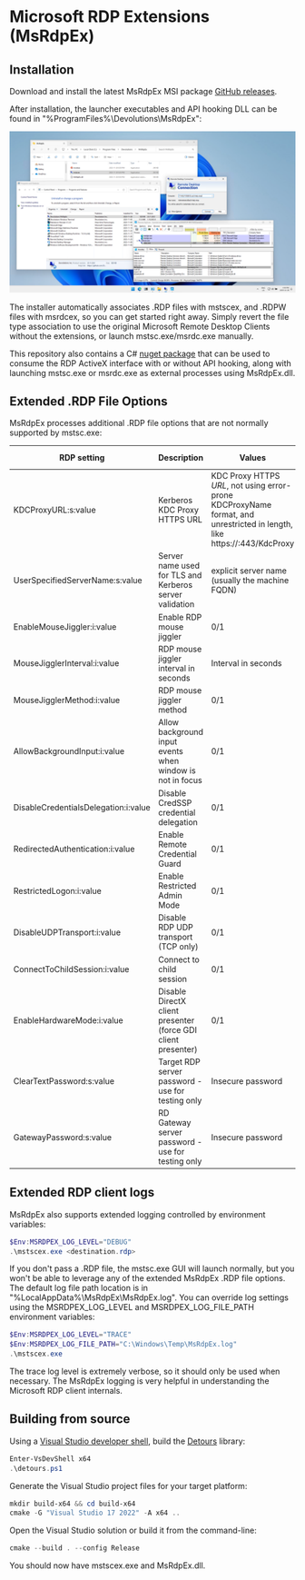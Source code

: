 # Microsoft RDP Extensions (MsRdpEx)

## Installation

Download and install the latest MsRdpEx MSI package [GitHub releases](https://github.com/Devolutions/MsRdpEx/releases).

After installation, the launcher executables and API hooking DLL can be found in "%ProgramFiles%\Devolutions\MsRdpEx":

![MsRdpEx Installed](./images/MsRdpEx_installed.png)

The installer automatically associates .RDP files with mstscex, and .RDPW files with msrdcex, so you can get started right away. Simply revert the file type association to use the original Microsoft Remote Desktop Clients without the extensions, or launch mstsc.exe/msrdc.exe manually.

This repository also contains a C# [nuget package](https://www.nuget.org/packages/Devolutions.MsRdpEx) that can be used to consume the RDP ActiveX interface with or without API hooking, along with launching mstsc.exe or msrdc.exe as external processes using MsRdpEx.dll.

## Extended .RDP File Options

MsRdpEx processes additional .RDP file options that are not normally supported by mstsc.exe:

| RDP setting                        | Description            | Values                 | Default value          |
|------------------------------------|------------------------|------------------------|:----------------------:|
| KDCProxyURL:s:value | Kerberos KDC Proxy HTTPS URL | KDC Proxy HTTPS *URL*, not using error-prone KDCProxyName format, and unrestricted in length, like https://<hostname>:443/KdcProxy | - |
| UserSpecifiedServerName:s:value | Server name used for TLS and Kerberos server validation | explicit server name (usually the machine FQDN) | same as DNS hostname used for RDP server |
| EnableMouseJiggler:i:value | Enable RDP mouse jiggler | 0/1 | 0 |
| MouseJigglerInterval:i:value | RDP mouse jiggler interval in seconds | Interval in seconds | 60 |
| MouseJigglerMethod:i:value | RDP mouse jiggler method | 0/1 | 0 |
| AllowBackgroundInput:i:value | Allow background input events when window is not in focus | 0/1 | 0 |
| DisableCredentialsDelegation:i:value | Disable CredSSP credential delegation | 0/1 | 0 |
| RedirectedAuthentication:i:value | Enable Remote Credential Guard | 0/1 | 0 |
| RestrictedLogon:i:value | Enable Restricted Admin Mode | 0/1 | 0 |
| DisableUDPTransport:i:value | Disable RDP UDP transport (TCP only) | 0/1 | 0 |
| ConnectToChildSession:i:value | Connect to child session | 0/1 | 0 |
| EnableHardwareMode:i:value | Disable DirectX client presenter (force GDI client presenter) | 0/1 | 1 |
| ClearTextPassword:s:value | Target RDP server password - use for testing only | Insecure password | - |
| GatewayPassword:s:value | RD Gateway server password - use for testing only | Insecure password | - |

## Extended RDP client logs

MsRdpEx also supports extended logging controlled by environment variables:

```powershell
$Env:MSRDPEX_LOG_LEVEL="DEBUG"
.\mstscex.exe <destination.rdp>
```

If you don't pass a .RDP file, the mstsc.exe GUI will launch normally, but you won't be able to leverage any of the extended MsRdpEx .RDP file options. The default log file path location is in "%LocalAppData%\MsRdpEx\MsRdpEx.log". You can override log settings using the MSRDPEX_LOG_LEVEL and MSRDPEX_LOG_FILE_PATH environment variables:

```powershell
$Env:MSRDPEX_LOG_LEVEL="TRACE"
$Env:MSRDPEX_LOG_FILE_PATH="C:\Windows\Temp\MsRdpEx.log"
.\mstscex.exe
```

The trace log level is extremely verbose, so it should only be used when necessary. The MsRdpEx logging is very helpful in understanding the Microsoft RDP client internals.

## Building from source

Using a [Visual Studio developer shell](https://www.powershellgallery.com/packages/VsDevShell), build the [Detours](https://github.com/Microsoft/Detours) library:

```powershell
Enter-VsDevShell x64
.\detours.ps1
```

Generate the Visual Studio project files for your target platform:

```powershell
mkdir build-x64 && cd build-x64
cmake -G "Visual Studio 17 2022" -A x64 ..
```

Open the Visual Studio solution or build it from the command-line:

```powershell
cmake --build . --config Release
```

You should now have mstscex.exe and MsRdpEx.dll.
